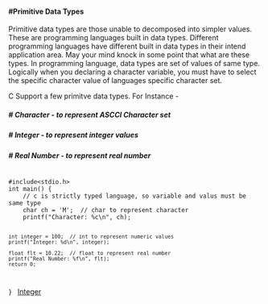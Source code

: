 <h4>#Primitive Data Types</h4>

<p>Primitive data types are those unable to decomposed into simpler values. 
These are programming languages built in data types. Different programming 
languages have different built in data types in their intend application area.
May your mind knock in some point that what are these types. In programming language,
data types  are set of values of same type. Logically when you declaring a character variable, you must
have to select the specific character value of languages specific character set. 
</p></hr></hr>
<p style="display:inline;">C Support a few primitve data types. For Instance - 
<h5>		# Character - to represent ASCCI Character set</h5>
<h5>		# Integer - to represent integer values</h5>
<h5>		# Real Number - to represent real number</h5>
</p></hr></hr>

<code>
#include&lt;stdio.h&gt;
int main() {
	// c is strictly typed language, so variable and valus must be same type
	char ch = 'M';  // char to represent character
	printf("Character: %c\n", ch);
	
	int integer = 100;  // int to represent numeric values
	printf("Integer: %d\n", integer);
	
	float flt = 10.22;  // float to represent real number
	printf("Real Number: %f\n", flt); 
	return 0;
}
</code></hr></hr>
<a href="#" class="pull-right btn btn-sm btn-info post" id="integer">Integer</a>